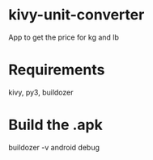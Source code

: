 # kivy-unit-converter
App to get the price for kg and lb

# Requirements
kivy, py3, buildozer

# Build the .apk
buildozer -v android debug
